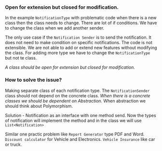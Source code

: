 ### Open for extension but closed for modification.

In the example `NotificationType` with problematic code when there is a new class then the class needs to change. There are lot of if conditions. We have to change the class when we add another sender.

The only use case if the `Notification Sender` is to send the notification. It does not need to make condition on specific notifications.
The code is not extensible. We are not able to add or extend new features without modifying the class. For adding more type we have to change the `NotificationType` but not te class.

*A class should be open for extension but closed for modification.*

### How to solve the issue?
Making separate class of each notification type. The `NotificationSender` class should not depend on the concrete class.
*When there is a concrete classes we should be dependent on Abstraction.*
When abstraction we should think about Polymorphism.

Solution - Notification as an interface with one method send. Now the types of notification will implement the method and in the class we will use `List<Notification>` 

Similar one practic problem like `Report Generator` type PDF and Word. `Discount calculator` for Vehicle and Electronics. `Vehicle Insurance` like car or truck.